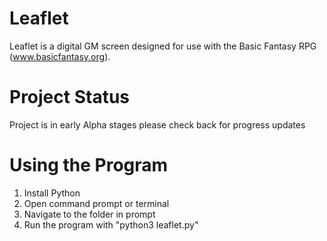 # Leaflet
Leaflet is a digital GM screen designed for use with the Basic Fantasy RPG (www.basicfantasy.org).

# Project Status
Project is in early Alpha stages please check back for progress updates

# Using the Program
1. Install Python
2. Open command prompt or terminal
3. Navigate to the folder in prompt
4. Run the program with "python3 leaflet.py"